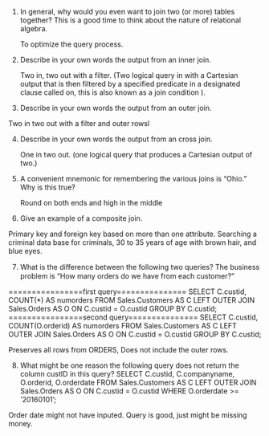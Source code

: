 1. In general, why would you even want to join two (or more) tables together? This is a good time to think about the nature of relational algebra.

    To optimize the query process.  

2. Describe in your own words the output from an inner join.

    Two in, two out with a filter. (Two logical query in with a Cartesian output that is then filtered by a specified predicate in a designated clause called on, this is also known as a join condition ).

3. Describe in your own words the output from an outer join.

  Two in two out with a filter and outer rowsl   

4. Describe in your own words the output from an cross join.

    One in two out. (one logical query that produces a Cartesian output of two.)

5. A convenient mnemonic for remembering the various joins is “Ohio.” Why is this true?

      Round on both ends and high in the middle      

6. Give an example of a composite join.

Primary key and foreign key based on more than one attribute. Searching a criminal data base for criminals, 30 to 35 years of age with brown hair, and blue eyes. 

7. What is the diﬀerence between the following two queries? The business problem is “How many orders do we have from each customer?”

================first query=============== SELECT C.custid, COUNT(*) AS numorders FROM Sales.Customers AS C LEFT OUTER JOIN Sales.Orders AS O ON C.custid = O.custid GROUP BY C.custid; ================second query=============== SELECT C.custid, COUNT(O.orderid) AS numorders FROM Sales.Customers AS C LEFT OUTER JOIN Sales.Orders AS O ON C.custid = O.custid GROUP BY C.custid;

Preserves all rows from ORDERS, Does not include the outer rows.

8. What might be one reason the following query does not return the column custID in this query?
SELECT C.custid, C.companyname, O.orderid, O.orderdate FROM Sales.Customers AS C LEFT OUTER JOIN Sales.Orders AS O ON C.custid = O.custid WHERE O.orderdate >= ’20160101’;

Order date might not have inputed. Query is good, just might be missing money.